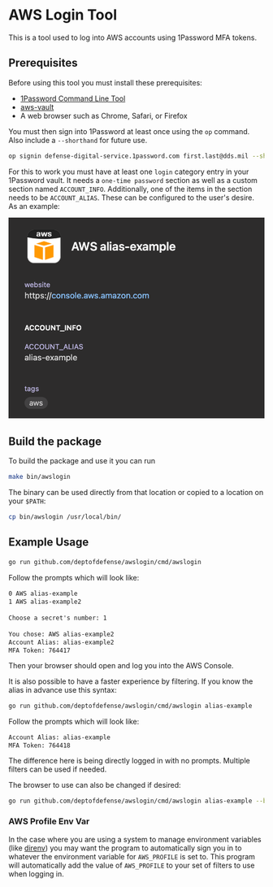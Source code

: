 # AWS Login Tool

This is a tool used to log into AWS accounts using 1Password MFA tokens.

## Prerequisites

Before using this tool you must install these prerequisites:

- [1Password Command Line Tool](https://support.1password.com/command-line-getting-started/)
- [aws-vault](https://github.com/99designs/aws-vault)
- A web browser such as Chrome, Safari, or Firefox

You must then sign into 1Password at least once using the `op` command. Also include a `--shorthand` for future use.

```sh
op signin defense-digital-service.1password.com first.last@dds.mil --shorthand dds
```

For this to work you must have at least one `login` category entry in your 1Password vault. It needs a `one-time password` section as well
as a custom section named `ACCOUNT_INFO`. Additionally, one of the items in the section needs to be `ACCOUNT_ALIAS`. These can be configured
to the user's desire. As an example:

![1Password Login Example](./images/1password_login.png)

## Build the package

To build the package and use it you can run

```sh
make bin/awslogin
```

The binary can be used directly from that location or copied to a location on your `$PATH`:

```sh
cp bin/awslogin /usr/local/bin/
```

## Example Usage

```sh
go run github.com/deptofdefense/awslogin/cmd/awslogin
```

Follow the prompts which will look like:

```text
0 AWS alias-example
1 AWS alias-example2

Choose a secret's number: 1

You chose: AWS alias-example2
Account Alias: alias-example2
MFA Token: 764417
```

Then your browser should open and log you into the AWS Console.

It is also possible to have a faster experience by filtering. If you know the alias in advance use this syntax:

```sh
go run github.com/deptofdefense/awslogin/cmd/awslogin alias-example
```

Follow the prompts which will look like:

```text
Account Alias: alias-example
MFA Token: 764418
```

The difference here is being directly logged in with no prompts. Multiple filters can be used if needed.

The browser to use can also be changed if desired:

```sh
go run github.com/deptofdefense/awslogin/cmd/awslogin alias-example --browser firefox
```

### AWS Profile Env Var

In the case where you are using a system to manage environment variables (like [direnv](https://direnv.net)) you may
want the program to automatically sign you in to whatever the environment variable for `AWS_PROFILE` is set to. This
program will automatically add the value of `AWS_PROFILE` to your set of filters to use when logging in.
